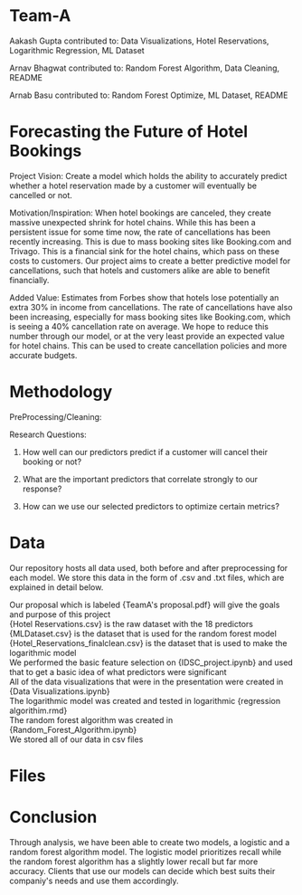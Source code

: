 # Team-A
Aakash Gupta contributed to: Data Visualizations, Hotel Reservations, Logarithmic Regression, ML Dataset<br> 

Arnav Bhagwat contributed to: Random Forest Algorithm, Data Cleaning, README<br>

Arnab Basu contributed to: Random Forest Optimize, ML Dataset, README<br>


# Forecasting the Future of Hotel Bookings
Project Vision: 
Create a model which holds the ability to accurately predict whether a hotel reservation made by a customer will eventually be cancelled or not.

Motivation/Inspiration: 
When hotel bookings are canceled, they create massive unexpected shrink for hotel chains. While this has been a persistent issue for some time now, the rate of cancellations has been recently increasing. This is due to mass booking sites like Booking.com and Trivago. This is a financial sink for the hotel chains, which pass on these costs to customers. Our project aims to create a better predictive model for cancellations, such that hotels and customers alike are able to benefit financially. 

Added Value: 
Estimates from Forbes show that hotels lose potentially an extra 30% in income from cancellations. The rate of cancellations have also been increasing, especially for mass booking sites like Booking.com, which is seeing a 40% cancellation rate on average. We hope to reduce this number through our model, or at the very least provide an expected value for hotel chains. This can be used to create cancellation policies and more accurate budgets.


# Methodology

PreProcessing/Cleaning: 

Research Questions:

1. How well can our predictors predict if a customer will cancel their booking or not? 

2. What are the important predictors that correlate strongly to our response? 

3. How can we use our selected predictors to optimize certain metrics?


# Data
Our repository hosts all data used, both before and after preprocessing for each model. We store this data in the form of .csv and .txt files, which are explained in detail below.

Our proposal which is labeled {TeamA's proposal.pdf} will give the goals and purpose of this project <br>
{Hotel Reservations.csv} is the raw dataset with the 18 predictors <br>
{MLDataset.csv} is the dataset that is used for the random forest model <br>
{Hotel_Reservations_finalclean.csv} is the dataset that is used to make the logarithmic model <br>
We performed the basic feature selection on {IDSC_project.ipynb} and used that to get a basic idea of what predictors were significant <br>
All of the data visualizations that were in the presentation were created in {Data Visualizations.ipynb} <br>
The logarithmic model was created and tested in logarithmic {regression algorithim.rmd} <br>
The random forest algorithm was created in {Random_Forest_Algorithm.ipynb} <br>
We stored all of our data in csv files <br>
# Files



# Conclusion

Through analysis, we have been able to create two models, a logistic and a random forest algorithm model. The logistic model prioritizes recall while the random forest algorithm has a slightly lower recall but far more accuracy. Clients that use our models can decide which best suits their companiy's needs and use them accordingly.
